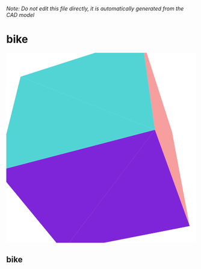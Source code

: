###### Note: Do not edit this file directly, it is automatically generated from the CAD model

# bike

![](/project.svg)

## bike



